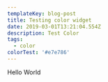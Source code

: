 ```yaml
---
templateKey: blog-post
title: Testing color widget
date: 2019-03-01T13:21:04.554Z
description: Test Color
tags:
  - color
colorTest: '#e7e786'
---
```

Hello World
